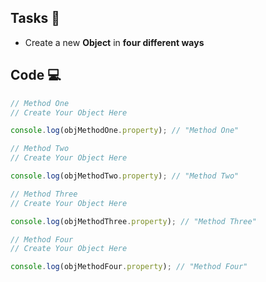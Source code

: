 ## Tasks 🎯

- Create a new **Object** in **four different ways**

## Code 💻

```js
// Method One
// Create Your Object Here

console.log(objMethodOne.property); // "Method One"

// Method Two
// Create Your Object Here

console.log(objMethodTwo.property); // "Method Two"

// Method Three
// Create Your Object Here

console.log(objMethodThree.property); // "Method Three"

// Method Four
// Create Your Object Here

console.log(objMethodFour.property); // "Method Four"
```

